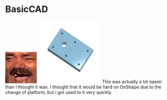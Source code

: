 # BasicCAD
<img src="Pictures/Yes/meme.png" alt="alt text" width="100" height="100">


<img src="Pictures/Yes/BaseEngineering.png" alt="alt text" width="200" height="200">
This was actually a lot easier than I thought it was. I thought that it would be hard on OnShape due to the change of platform, but i got used to it very quickly.
